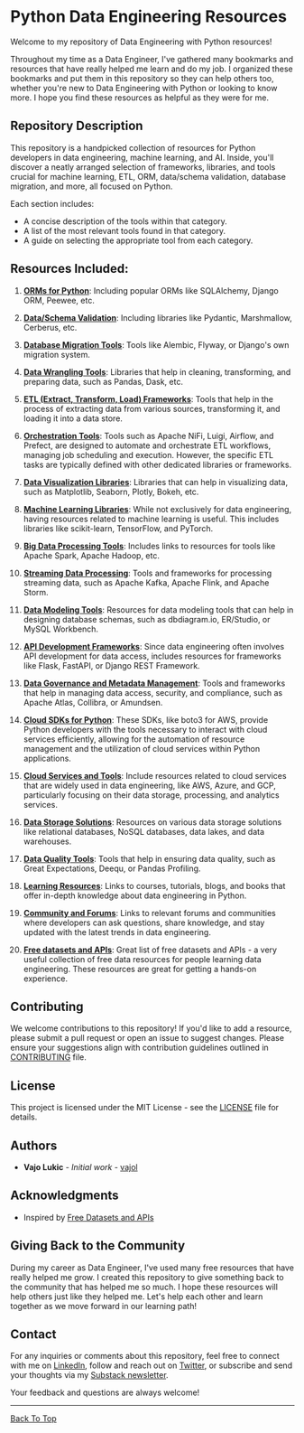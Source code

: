 # Python Data Engineering Resources

Welcome to my repository of Data Engineering with Python resources!

Throughout my time as a Data Engineer, I've gathered many bookmarks and resources that have really helped me learn and do my job. I organized these bookmarks and put them in this repository so they can help others too, whether you're new to Data Engineering with Python or looking to know more. I hope you find these resources as helpful as they were for me.

## Repository Description

This repository is a handpicked collection of resources for Python developers in data engineering, machine learning, and AI. Inside, you'll discover a neatly arranged selection of frameworks, libraries, and tools crucial for machine learning, ETL, ORM, data/schema validation, database migration, and more, all focused on Python.

Each section includes:

- A concise description of the tools within that category.
- A list of the most relevant tools found in that category.
- A guide on selecting the appropriate tool from each category.

## Resources Included:

1. **[ORMs for Python](resources/orms-for-python.md)**: Including popular ORMs like SQLAlchemy, Django ORM, Peewee, etc.

2. **[Data/Schema Validation](resources/data-schema-validation.md)**: Including libraries like Pydantic, Marshmallow, Cerberus, etc.

3. **[Database Migration Tools](resources/db-migration.md)**: Tools like Alembic, Flyway, or Django's own migration system.

4. **[Data Wrangling Tools](resources/data-wrangling.md)**: Libraries that help in cleaning, transforming, and preparing data, such as Pandas, Dask, etc.

5. **[ETL (Extract, Transform, Load) Frameworks](resources/etl-frameworks.md)**: Tools that help in the process of extracting data from various sources, transforming it, and loading it into a data store.

6. **[Orchestration Tools](resources/orchestration-tools.md)**: Tools such as Apache NiFi, Luigi, Airflow, and Prefect, are designed to automate and orchestrate ETL workflows, managing job scheduling and execution. However, the specific ETL tasks are typically defined with other dedicated libraries or frameworks.

7. **[Data Visualization Libraries](resources/data-visualization.md)**: Libraries that can help in visualizing data, such as Matplotlib, Seaborn, Plotly, Bokeh, etc.

8. **[Machine Learning Libraries](resources/ml-libraries.md)**: While not exclusively for data engineering, having resources related to machine learning is useful. This includes libraries like scikit-learn, TensorFlow, and PyTorch.

9. **[Big Data Processing Tools](resources/big-data-tools.md)**: Includes links to resources for tools like Apache Spark, Apache Hadoop, etc.

10. **[Streaming Data Processing](resources/streaming.md)**: Tools and frameworks for processing streaming data, such as Apache Kafka, Apache Flink, and Apache Storm.

11. **[Data Modeling Tools](resources/data-modeling.md)**: Resources for data modeling tools that can help in designing database schemas, such as dbdiagram.io, ER/Studio, or MySQL Workbench.

12. **[API Development Frameworks](resources/api-dev-tools.md)**: Since data engineering often involves API development for data access, includes resources for frameworks like Flask, FastAPI, or Django REST Framework.

13. **[Data Governance and Metadata Management](resources/gov-meta-data.md)**: Tools and frameworks that help in managing data access, security, and compliance, such as Apache Atlas, Collibra, or Amundsen.

14. **[Cloud SDKs for Python](resources/cloud-python-sdks.md)**: These SDKs, like boto3 for AWS, provide Python developers with the tools necessary to interact with cloud services efficiently, allowing for the automation of resource management and the utilization of cloud services within Python applications.

15. **[Cloud Services and Tools](resources/cloud-services.md)**: Include resources related to cloud services that are widely used in data engineering, like AWS, Azure, and GCP, particularly focusing on their data storage, processing, and analytics services.

16. **[Data Storage Solutions](resources/data-storage-solutions.md)**: Resources on various data storage solutions like relational databases, NoSQL databases, data lakes, and data warehouses.

17. **[Data Quality Tools](resources/data-quality.md)**: Tools that help in ensuring data quality, such as Great Expectations, Deequ, or Pandas Profiling.

18. **[Learning Resources](resources/learning-resources.md)**: Links to courses, tutorials, blogs, and books that offer in-depth knowledge about data engineering in Python.

19. **[Community and Forums](resources/community-and-forums.md)**: Links to relevant forums and communities where developers can ask questions, share knowledge, and stay updated with the latest trends in data engineering.

20. **[Free datasets and APIs](https://github.com/nenalukic/free-datasets-APIs)**: Great list of free datasets and APIs - a very useful collection of free data resources for people learning data engineering. These resources are great for getting a hands-on experience.

## Contributing

We welcome contributions to this repository! If you'd like to add a resource, please submit a pull request or open an issue to suggest changes. Please ensure your suggestions align with contribution guidelines outlined in [CONTRIBUTING](misc/CONTRIBUTING.md) file.

## License

This project is licensed under the MIT License - see the [LICENSE](misc/LICENSE.md) file for details.

## Authors

- **Vajo Lukic** - _Initial work_ - [vajol](https://github.com/vajol/)

## Acknowledgments

- Inspired by [Free Datasets and APIs](https://github.com/nenalukic/free-datasets-APIs)

## Giving Back to the Community

During my career as Data Engineer, I've used many free resources that have really helped me grow. I created this repository to give something back to the community that has helped me so much. I hope these resources will help others just like they helped me. Let's help each other and learn together as we move forward in our learning path!

## Contact

For any inquiries or comments about this repository, feel free to connect with me on [LinkedIn](https://www.linkedin.com/in/vajolukic/), follow and reach out on [Twitter](https://twitter.com/vajolukic), or subscribe and send your thoughts via my [Substack newsletter](https://technomadtales.substack.com/).

Your feedback and questions are always welcome!

---

[Back To Top](#repository-description)
